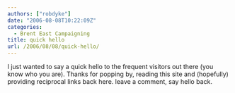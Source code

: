 ```yaml
---
authors: ["robdyke"]
date: "2006-08-08T10:22:09Z"
categories:
  - Brent East Campaigning
title: quick hello
url: /2006/08/08/quick-hello/
---
```

I just wanted to say a quick hello to the frequent visitors out there (you know who you are). Thanks for popping by, reading this site and (hopefully) providing reciprocal links back here. leave a comment, say hello back.